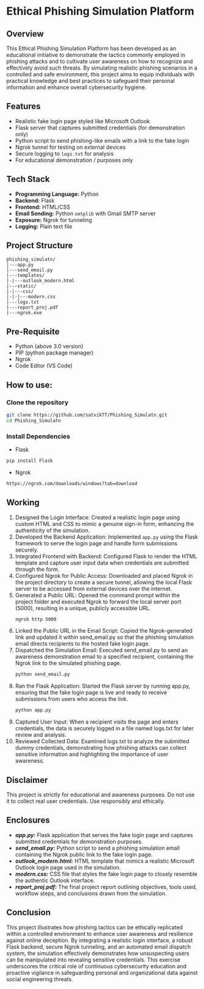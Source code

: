 # Ethical Phishing Simulation Platform

## Overview
This Ethical Phishing Simulation Platform has been developed as an educational initiative to demonstrate the tactics commonly employed in phishing attacks and to cultivate user awareness on how to recognize and effectively avoid such threats. By simulating realistic phishing scenarios in a controlled and safe environment, this project aims to equip individuals with practical knowledge and best practices to safeguard their personal information and enhance overall cybersecurity hygiene.

## Features
- Realistic fake login page styled like Microsoft Outlook
- Flask server that captures submitted credentials (for demonstration only)
- Python script to send phishing-like emails with a link to the fake login
- Ngrok tunnel for testing on external devices
- Secure logging to `logs.txt` for analysis
- For educational demonstration / purposes only

## Tech Stack
- **Programming Language:** Python
- **Backend:** Flask
- **Frontend:** HTML/CSS
- **Email Sending:** Python `smtplib` with Gmail SMTP server
- **Exposure:** Ngrok for tunneling
- **Logging:** Plain text file

## Project Structure
```
phishing_simulatn/
|---app.py
|---send_email.py
|---templates/
|-|---outlook_modern.html
|---static/
|-|---css/
|-|-|---modern.css
|---logs.txt
|---report_proj.pdf
|---ngrok.exe
```

## Pre-Requisite
- Python (above 3.0 version)
- PIP (python package manager)
- Ngrok
- Code Editor (VS Code)
  
## How to use:
### Clone the repository
```bash
git clone https://github.com/satvikTT/Phishing_Simulatn.git
cd Phishing_Simulatn
```
### Install Dependencies
- Flask
```bash
pip install Flask
```
- Ngrok
```bash
https://ngrok.com/downloads/windows?tab=download
```

## Working
1. Designed the Login Interface:
   Created a realistic login page using custom HTML and CSS to mimic a genuine sign-in form, enhancing the authenticity of the simulation.
2. Developed the Backend Application:
   Implemented `app.py` using the Flask framework to serve the login page and handle form submissions securely.
3. Integrated Frontend with Backend:
   Configured Flask to render the HTML template and capture user input data when credentials are submitted through the form.
4. Configured Ngrok for Public Access:
   Downloaded and placed Ngrok in the project directory to create a secure tunnel, allowing the local Flask server to be accessed from external devices over the internet.
5. Generated a Public URL:
   Opened the command prompt within the project folder and executed Ngrok to forward the local server port (5000), resulting in a unique, publicly accessible URL.
   ```bash
   ngrok http 5000
   ```
6. Linked the Public URL in the Email Script:
   Copied the Ngrok-generated link and updated it within send_email.py so that the phishing simulation email directs recipients to the hosted fake login page.
7. Dispatched the Simulation Email:
   Executed send_email.py to send an awareness demonstration email to a specified recipient, containing the Ngrok link to the simulated phishing page.
   ```bash
   python send_email.py
   ```
8. Ran the Flask Application:
   Started the Flask server by running app.py, ensuring that the fake login page is live and ready to receive submissions from users who access the link.
   ```bash
   python app.py
   ```
9. Captured User Input:
    When a recipient visits the page and enters credentials, the data is securely logged in a file named logs.txt for later review and analysis.
10. Reviewed Collected Data:
    Examined logs.txt to analyze the submitted dummy credentials, demonstrating how phishing attacks can collect sensitive information and highlighting the importance of user awareness.

## Disclaimer
This project is strictly for educational and awareness purposes. Do not use it to collect real user credentials. Use responsibly and ethically.

## Enclosures
- **_app.py:_** Flask application that serves the fake login page and captures submitted credentials for demonstration purposes.
- **_send_email.py:_** Python script to send a phishing simulation email containing the Ngrok public link to the fake login page.
- **_outlook_modern.html:_** HTML template that mimics a realistic Microsoft Outlook login page used in the simulation.
- **_modern.css:_** CSS file that styles the fake login page to closely resemble the authentic Outlook interface.
- **_report_proj.pdf:_** The final project report outlining objectives, tools used, workflow steps, and conclusions drawn from the simulation.

## Conclusion
This project illustrates how phishing tactics can be ethically replicated within a controlled environment to enhance user awareness and resilience against online deception. By integrating a realistic login interface, a robust Flask backend, secure Ngrok tunneling, and an automated email dispatch system, the simulation effectively demonstrates how unsuspecting users can be manipulated into revealing sensitive credentials. This exercise underscores the critical role of continuous cybersecurity education and proactive vigilance in safeguarding personal and organizational data against social engineering threats.
